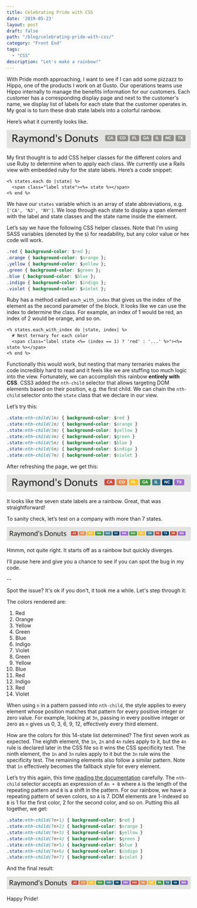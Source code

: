 ```yaml
---
title: Celebrating Pride with CSS
date: '2019-05-23'
layout: post
draft: false
path: "/blog/celebrating-pride-with-css/"
category: "Front End"
tags:
  - "CSS"
description: "Let's make a rainbow!"
---
```


With Pride month approaching, I want to see if I can add some pizzazz to Hippo, one of the  products I work on at Gusto. Our operations teams use Hippo internally to manage the benefits information for our customers. Each customer has a corresponding display page and next to the customer's name, we display list of labels for each state that the customer operates in. My goal is to turn these drab state labels into a colorful rainbow.

Here’s what it currently looks like.

![State labels](./state-labels-gray.png)

My first thought is to add CSS helper classes for the different colors and use Ruby to determine when to apply each class. We currently use a Rails view with embedded ruby for the state labels. Here’s a code snippet:

```erb
<% states.each do |state| %>
  <span class="label state"><%= state %></span>
<% end %>
```

We have our `states` variable which is an array of state abbreviations, e.g. `['CA', 'NJ', 'NY']`. We loop through each state to display a span element with the label and state classes and the state name inside the element.

Let’s say we have the following CSS helper classes. Note that I’m using SASS variables (denoted by the `$`) for readability, but any color value or hex code will work.

```css
.red { background-color: $red };
.orange { background-color: $orange };
.yellow { background-color: $yellow };
.green { background-color: $green };
.blue { background-color: $blue };
.indigo { background-color: $indigo };
.violet { background-color: $violet };
```

Ruby has a method called `each_with_index` that gives us the index of the element as the second parameter of the block. It looks like we can use the index to determine the class. For example, an index of 1 would be red, an index of 2 would be orange, and so on.

```erb
<% states.each_with_index do |state, index| %>
  # Nest ternary for each color
  <span class="label state <%= (index == 1) ? 'red' : '...' %>"><%= state %></span>
<% end %>
```

Functionally this would work, but nesting that many ternaries makes the code incredibly hard to read and it feels like we are stuffing too much logic into the view. Fortunately, we can accomplish this rainbow **entirely with CSS**. CSS3 added the `nth-child` selector that allows targeting DOM elements based on their position, e.g. the first child. We can chain the `nth-child` selector onto the `state` class that we declare in our view.

Let’s try this:

```css
.state:nth-child(1n) { background-color: $red }
.state:nth-child(2n) { background-color: $orange }
.state:nth-child(3n) { background-color: $yellow }
.state:nth-child(4n) { background-color: $green }
.state:nth-child(5n) { background-color: $blue }
.state:nth-child(6n) { background-color: $indigo }
.state:nth-child(7n) { background-color: $violet }
```

After refreshing the page, we get this:

![State labels](./state-labels-rainbow-7.png)

It looks like the seven state labels are a rainbow. Great, that was straightforward!

To sanity check, let’s test on a company with more than 7 states.

![State labels](./state-labels-off-rainbow.png)

Hmmm, not quite right. It starts off as a rainbow but quickly diverges.

I’ll pause here and give you a chance to see if you can spot the bug in my code.

--

Spot the issue? It's ok if you don't, it took me a while. Let's step through it:

The colors rendered are:
1. Red
2. Orange
3. Yellow
4. Green
5. Blue
6. Indigo
7. Violet
8. Green
9. Yellow
10. Blue
11. Red
12. Indigo
13. Red
14. Violet

When using `n` in a pattern passed into `nth-child`, the style applies to every element whose position matches that pattern for every positive integer or zero value. For example, looking at `3n`, passing in every positive integer or zero as `n` gives us 0, 3, 6, 9, 12, effectively every third element. 

How are the colors for this 14-state list determined? The first seven work as expected. The eighth element, the `1n`, `2n` and `4n` rules apply to it, but the `4n` rule is declared later in the CSS file so it wins the CSS specificity test. The ninth element, the `1n` and `3n` rules apply to it but the `3n` rule wins the specificity test. The remaining elements also follow a similar pattern. Note that `1n` effectively becomes the fallback style for every element.

Let’s try this again, this time <a href="https://developer.mozilla.org/en-US/docs/Web/CSS/:nth-child" target="_blank">reading the documentation</a> carefully. The `nth-child` selector accepts an expression of `An + B` where `A` is the length of the repeating pattern and `B` is a shift in the pattern. For our rainbow, we have a repeating pattern of seven colors, so `A` is 7. DOM elements are 1-indexed so `B` is 1 for the first color, 2 for the second color, and so on. Putting this all together, we get:

```css
.state:nth-child(7n+1) { background-color: $red }
.state:nth-child(7n+2) { background-color: $orange }
.state:nth-child(7n+3) { background-color: $yellow }
.state:nth-child(7n+4) { background-color: $green }
.state:nth-child(7n+5) { background-color: $blue }
.state:nth-child(7n+6) { background-color: $indigo }
.state:nth-child(7n+7) { background-color: $violet }
```

And the final result:

![State labels](./state-labels-final-rainbow.png)

Happy Pride!